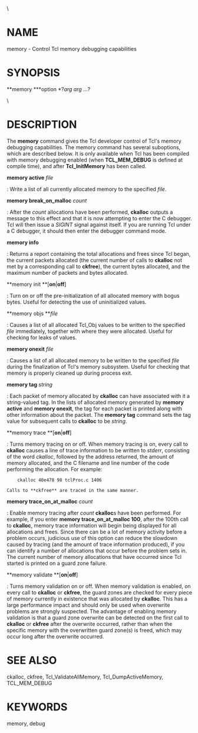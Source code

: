 \

# NAME

memory - Control Tcl memory debugging capabilities

# SYNOPSIS

**memory ***option *?*arg arg \...*?

\

# DESCRIPTION

The **memory** command gives the Tcl developer control of Tcl\'s memory
debugging capabilities. The memory command has several suboptions, which
are described below. It is only available when Tcl has been compiled
with memory debugging enabled (when **TCL_MEM_DEBUG** is defined at
compile time), and after **Tcl_InitMemory** has been called.

**memory active** *file*

:   Write a list of all currently allocated memory to the specified
    *file*.

**memory break_on_malloc** *count*

:   After the *count* allocations have been performed, **ckalloc**
    outputs a message to this effect and that it is now attempting to
    enter the C debugger. Tcl will then issue a *SIGINT* signal against
    itself. If you are running Tcl under a C debugger, it should then
    enter the debugger command mode.

**memory info**

:   Returns a report containing the total allocations and frees since
    Tcl began, the current packets allocated (the current number of
    calls to **ckalloc** not met by a corresponding call to **ckfree**),
    the current bytes allocated, and the maximum number of packets and
    bytes allocated.

**memory init **\[**on**\|**off**\]

:   Turn on or off the pre-initialization of all allocated memory with
    bogus bytes. Useful for detecting the use of uninitialized values.

**memory objs ***file*

:   Causes a list of all allocated Tcl_Obj values to be written to the
    specified *file* immediately, together with where they were
    allocated. Useful for checking for leaks of values.

**memory onexit** *file*

:   Causes a list of all allocated memory to be written to the specified
    *file* during the finalization of Tcl\'s memory subsystem. Useful
    for checking that memory is properly cleaned up during process exit.

**memory tag** *string*

:   Each packet of memory allocated by **ckalloc** can have associated
    with it a string-valued tag. In the lists of allocated memory
    generated by **memory active** and **memory onexit**, the tag for
    each packet is printed along with other information about the
    packet. The **memory tag** command sets the tag value for subsequent
    calls to **ckalloc** to be *string*.

**memory trace **\[**on**\|**off**\]

:   Turns memory tracing on or off. When memory tracing is on, every
    call to **ckalloc** causes a line of trace information to be written
    to *stderr*, consisting of the word *ckalloc*, followed by the
    address returned, the amount of memory allocated, and the C filename
    and line number of the code performing the allocation. For example:

        ckalloc 40e478 98 tclProc.c 1406

    Calls to **ckfree** are traced in the same manner.

**memory trace_on_at_malloc** *count*

:   Enable memory tracing after *count* **ckalloc**s have been
    performed. For example, if you enter **memory trace_on_at_malloc
    100**, after the 100th call to **ckalloc**, memory trace information
    will begin being displayed for all allocations and frees. Since
    there can be a lot of memory activity before a problem occurs,
    judicious use of this option can reduce the slowdown caused by
    tracing (and the amount of trace information produced), if you can
    identify a number of allocations that occur before the problem sets
    in. The current number of memory allocations that have occurred
    since Tcl started is printed on a guard zone failure.

**memory validate **\[**on**\|**off**\]

:   Turns memory validation on or off. When memory validation is
    enabled, on every call to **ckalloc** or **ckfree**, the guard zones
    are checked for every piece of memory currently in existence that
    was allocated by **ckalloc**. This has a large performance impact
    and should only be used when overwrite problems are strongly
    suspected. The advantage of enabling memory validation is that a
    guard zone overwrite can be detected on the first call to
    **ckalloc** or **ckfree** after the overwrite occurred, rather than
    when the specific memory with the overwritten guard zone(s) is
    freed, which may occur long after the overwrite occurred.

# SEE ALSO

ckalloc, ckfree, Tcl_ValidateAllMemory, Tcl_DumpActiveMemory,
TCL_MEM_DEBUG

# KEYWORDS

memory, debug
